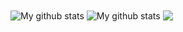 <img align="center" src="https://github-readme-streak-stats.herokuapp.com?user=nnqq&theme=radical&hide_border=true&date_format=M%20j%5B%2C%20Y%5D" alt="My github stats" />

<img align="center" src="https://github-readme-stats.vercel.app/api?username=nnqq&show_icons=true&include_all_commits=true&theme=radical&hide_border=true" alt="My github stats" /> 

<img align="center" src="https://github-readme-stats.vercel.app/api/top-langs/?username=nnqq&layout=compact&theme=radical&hide_border=true" />
